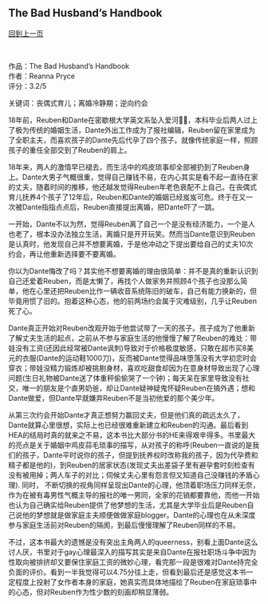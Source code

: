 ## The Bad Husband’s Handbook
[回到上一页](https://boheme13.github.io/Reviews/)  &nbsp;&nbsp;

<br>

作品：The Bad Husband’s Handbook<br>
作者：Reanna Pryce<br>
评分：3.2/5<br>

关键词：丧偶式育儿；离婚冷静期；逆向约会


18年前，Reuben和Dante在密歇根大学英文系坠入爱河💙💛，本科毕业后两人过上了极为传统的婚姻生活，Dante外出工作成为了报社编辑，Reuben留在家里成为了全职主夫，而喜欢孩子的Dante先后代孕了四个孩子。就像传统家庭一样，照顾孩子的重任全部交到了Reuben的肩上。

18年来，两人的激情早已褪去，而生活中的鸡皮琐事却全部被扔到了Reuben身上。Dante大男子气概很重，觉得自己赚钱不易，在内心其实是看不起一直待在家的丈夫，随着时间的推移，他还越发觉得Reuben年老色衰配不上自己。在丧偶式育儿抚养4个孩子了12年后，Reuben和Dante的婚姻已经岌岌可危。终于在又一次被Dante指指点点后，Reuben直接提出离婚，把Dante吓了一跳。

一开始，Dante不以为然，觉得Reuben离了自己一个是没有经济能力，一个是人也老了，根本没办法独立生活，离婚只是开开玩笑。然而当Dante意识到Reuben是认真时，他发现自己并不想要离婚，于是他冲动之下提出要给自己的丈夫10次约会，再让他重新选择要不要离婚。

你以为Dante悔改了吗？其实他不想要离婚的理由很简单：并不是真的重新认识到自己还爱着Reuben，而是太懒了，再找个人做家务并照顾4个孩子也没那么简单，他在心里还把Reuben比作一辆收音系统陈旧的破车，自己有能力换新的，但毕竟用惯了旧的。抱着这种心态，他的前两场约会属于灾难级别，几乎让Reuben死了心。

Dante真正开始对Reuben改观开始于他尝试带了一天的孩子。孩子成为了他重新了解丈夫生活的起点，之前从不参与家庭生活的他慢慢了解了Reuben的难处：带娃没有工资(还因此经常被Dante讽刺)导致对于价格极度敏感，只敢在超市买8美元的衣服(Dante的运动鞋1000刀)，反而被Dante觉得品味堕落没有大学初恋时会穿衣；带娃没精力锻炼却被挑剔身材，喜欢吃甜食却因为在意身材导致出现了心理问题(生日礼物被Dante送了体重秤偷偷哭了一个钟)；每天呆在家里导致没有社交，唯一的朋友是个直男奶爸，却让Dante疑神疑鬼怀疑Reuben在搞外遇；想和Dante做爱，但Dante早就嫌弃Reuben不是当初他爱的那个美少年。

从第三次约会开始Dante才真正想努力赢回丈夫，但是他们真的疏远太久了，Dante就算心里很想，实际上也已经很难重新建立和Reuben的沟通。最后看到HEA的结局时真的就来之不易，这本书比大部分书的HE来得艰辛得多。书里最大的亮点是关于婚姻中鸡皮蒜毛琐事的描写，从对孩子的称呼(Reuben一直说的是我们的孩子，Dante平时说你的孩子，但提到抚养权时改称我的孩子，因为代孕费和精子都是他的)，到Reuben的居家状态(发现丈夫出差袋子里有避孕套时刻检查有没有被用掉；两人车子的对比；伺候丈夫心里有怨言但又知道自己没赚钱的矛盾心理). 同时， 不断切换的视角同样呈现出Dante的心理，他顶着职场压力同样无奈，作为在被有毒男性气概主导的报社的唯一男同，全家的花销都要靠他，而他一开始也认为自己确实给Reuben提供了他梦想的生活，尤其是大学毕业后是Reuben自己说他的梦想就是做家庭主夫顺便做做家庭blogger。Dante的心理也在从未深度参与家庭生活前对Reuben的隔阂，到最后慢慢理解了Reuben同样的不易。

不过，这本书最大的遗憾是没有突出主角两人的queerness，别看上面Dante这么讨人厌，书里对于gay心理最深入的描写其实是来自Dante在报社职场斗争中因为性取向被排挤却又要保住家庭工资的微妙心理，看完那一段是很难对Dante持完全负面的评价。看到一半我觉得可以4.75分往上走，但看到最后还是感觉这本书一定程度上投射了女作者本身的家庭，她真实而具体地描绘了Reuben在家庭琐事中的心态，但对Reuben作为性少数的刻画却稍显薄弱。